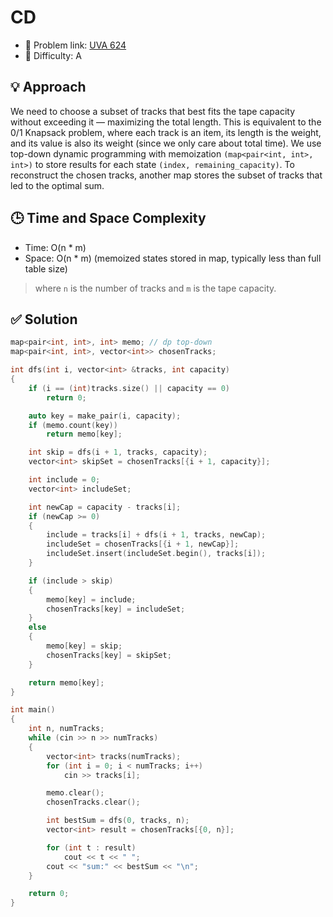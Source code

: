 # CD

- 🧩 Problem link: [UVA 624](https://onlinejudge.org/external/6/624.pdf)
- 🚦 Difficulty: A

## 💡 Approach

We need to choose a subset of tracks that best fits the tape capacity without exceeding it — maximizing the total length.
This is equivalent to the 0/1 Knapsack problem, where each track is an item, its length is the weight, and its value is also its weight (since we only care about total time).
We use top-down dynamic programming with memoization `(map<pair<int, int>, int>)` to store results for each state `(index, remaining_capacity)`.
To reconstruct the chosen tracks, another map stores the subset of tracks that led to the optimal sum.

## 🕒 Time and Space Complexity

- Time: O(n \* m)
- Space: O(n \* m) (memoized states stored in map, typically less than full table size)

> where `n` is the number of tracks and `m` is the tape capacity.

## ✅ Solution

```cpp
map<pair<int, int>, int> memo; // dp top-down
map<pair<int, int>, vector<int>> chosenTracks;

int dfs(int i, vector<int> &tracks, int capacity)
{
    if (i == (int)tracks.size() || capacity == 0)
        return 0;

    auto key = make_pair(i, capacity);
    if (memo.count(key))
        return memo[key];

    int skip = dfs(i + 1, tracks, capacity);
    vector<int> skipSet = chosenTracks[{i + 1, capacity}];

    int include = 0;
    vector<int> includeSet;

    int newCap = capacity - tracks[i];
    if (newCap >= 0)
    {
        include = tracks[i] + dfs(i + 1, tracks, newCap);
        includeSet = chosenTracks[{i + 1, newCap}];
        includeSet.insert(includeSet.begin(), tracks[i]);
    }

    if (include > skip)
    {
        memo[key] = include;
        chosenTracks[key] = includeSet;
    }
    else
    {
        memo[key] = skip;
        chosenTracks[key] = skipSet;
    }

    return memo[key];
}

int main()
{
    int n, numTracks;
    while (cin >> n >> numTracks)
    {
        vector<int> tracks(numTracks);
        for (int i = 0; i < numTracks; i++)
            cin >> tracks[i];

        memo.clear();
        chosenTracks.clear();

        int bestSum = dfs(0, tracks, n);
        vector<int> result = chosenTracks[{0, n}];

        for (int t : result)
            cout << t << " ";
        cout << "sum:" << bestSum << "\n";
    }

    return 0;
}
```
